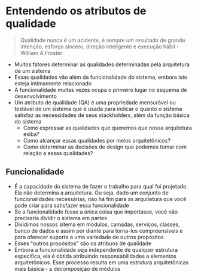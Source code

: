 # Entendendo os atributos de qualidade

> Qualidade nunca é um acidente, é sempre um resultado de grande intenção, esforço sincero, direção inteligente e execução hábil - William A.Froster

- Muitos fatores determinar as qualidades determinadas pela arquitetura de um sistema
- Essas qualidades vão além da funcionalidade do sistema, embora isto esteja intimamente relacionado
- A funcionalidade muitas vezes ocupa o primeiro lugar no esquema de desenvolvimento
- Um atributo de qualidade (QA) é uma propriedade mensurável ou testável de um sistema que é usada para indicar o quanto o sistema satisfaz as necessidades de seus stackholders, além da função básica do sistema
  - Como expressar as qualidades que queremos que nossa arquitetura exiba?
  - Como alcançar essas qualidades por meios arquitetônicos?
  - Como determinar as decisões de design que podemos tomar com relação a essas qualidades?

## Funcionalidade

- É a capacidade do sistema de fazer o trabalho para qual foi projetado. Ela não determina a arquitetura. Ou seja, dado um conjunto de funcionalidades necessárias, não há fim para as arquitetura que você pode criar para satisfazer essa funcionalidade
- Se a funcionalidade fosse a única coisa que importasse, você não precisaria dividir o sistema em partes
- Dividimos nossos sitema em módulos, camadas, serviços, classes, banco de dados e assim por diante para torna-los compreensiveis e para oferecer suporte a uma variedade de outros propósitos
- Esses "outros propósitos" são os atribuos de qualidade
- Embora a funcionalidade seja independente de qualquer estrutura específica, ela é obtida atribuindo responsabilidades a elementos arquitetônicos. Esse processo resulta em uma estrutura arquitetônicas mais básica - a decomposição de módulos

